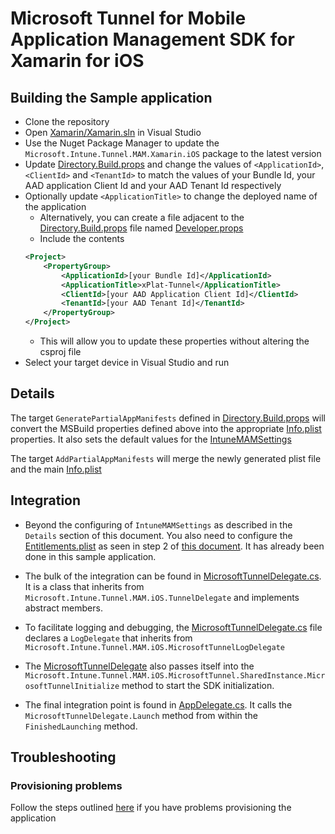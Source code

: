 # Microsoft Tunnel for Mobile Application Management SDK for Xamarin for iOS

## Building the Sample application

* Clone the repository
* Open [Xamarin/Xamarin.sln](Xamarin/Xamarin.sln) in Visual Studio
* Use the Nuget Package Manager to update the `Microsoft.Intune.Tunnel.MAM.Xamarin.iOS` package to the latest version
* Update [Directory.Build.props](Directory.Build.props) and change the values of `<ApplicationId>`, `<ClientId>` and `<TenantId>` to match the values of your Bundle Id, your AAD application Client Id and your AAD Tenant Id respectively
* Optionally update `<ApplicationTitle>` to change the deployed name of the application
    * Alternatively, you can create a file adjacent to the [Directory.Build.props](Directory.Build.props) file named [Developer.props](Developer.props)
    * Include the contents
    ```xml
    <Project>
        <PropertyGroup>
            <ApplicationId>[your Bundle Id]</ApplicationId>
            <ApplicationTitle>xPlat-Tunnel</ApplicationTitle>
            <ClientId>[your AAD Application Client Id]</ClientId>
            <TenantId>[your AAD Tenant Id]</TenantId>
        </PropertyGroup>
    </Project>
    ```
    * This will allow you to update these properties without altering the csproj file
* Select your target device in Visual Studio and run

## Details 

The target `GeneratePartialAppManifests` defined in [Directory.Build.props](Directory.Build.props) will convert the MSBuild properties defined above into the appropriate [Info.plist](Xamarin/XamarinTunnel/XamarinTunnel.iOS/Info.plist) properties.
It also sets the default values for the [IntuneMAMSettings](https://learn.microsoft.com/en-us/mem/intune/developer/app-sdk-ios#configure-msal-settings-for-the-intune-app-sdk)

The target `AddPartialAppManifests` will merge the newly generated plist file and the main [Info.plist](Xamarin/XamarinTunnel/XamarinTunnel.iOS/Info.plist)

## Integration

* Beyond the configuring of `IntuneMAMSettings` as described in the `Details` section of this document. You also need to configure the [Entitlements.plist](Xamarin/XamarinTunnel/XamarinTunnel.iOS/Entitlements.plist) as seen in step 2 of [this document](https://learn.microsoft.com/en-us/mem/intune/developer/app-sdk-xamarin#enabling-intune-app-protection-policies-in-your-ios-mobile-app). It has already been done in this sample application.

* The bulk of the integration can be found in [MicrosoftTunnelDelegate.cs](Xamarin/XamarinTunnel/XamarinTunnel.iOS/MicrosoftTunnelDelegate.cs). It is a class that inherits from `Microsoft.Intune.Tunnel.MAM.iOS.TunnelDelegate` and implements abstract members.

* To facilitate logging and debugging, the [MicrosoftTunnelDelegate.cs](Xamarin/XamarinTunnel/XamarinTunnel.iOS/MicrosoftTunnelDelegate.cs) file declares a `LogDelegate` that inherits from `Microsoft.Intune.Tunnel.MAM.iOS.MicrosoftTunnelLogDelegate`

* The [MicrosoftTunnelDelegate](Xamarin/XamarinTunnel/XamarinTunnel.iOS/MicrosoftTunnelDelegate.cs) also passes itself into the `Microsoft.Intune.Tunnel.MAM.iOS.MicrosoftTunnel.SharedInstance.MicrosoftTunnelInitialize` method to start the SDK initialization.

* The final integration point is found in [AppDelegate.cs](Xamarin/XamarinTunnel/XamarinTunnel.iOS/AppDelegate.cs). It calls the `MicrosoftTunnelDelegate.Launch` method from within the `FinishedLaunching` method.

## Troubleshooting

### Provisioning problems
Follow the steps outlined [here](https://learn.microsoft.com/en-us/xamarin/ios/get-started/installation/device-provisioning/free-provisioning?tabs=macos) if you have problems provisioning the application
